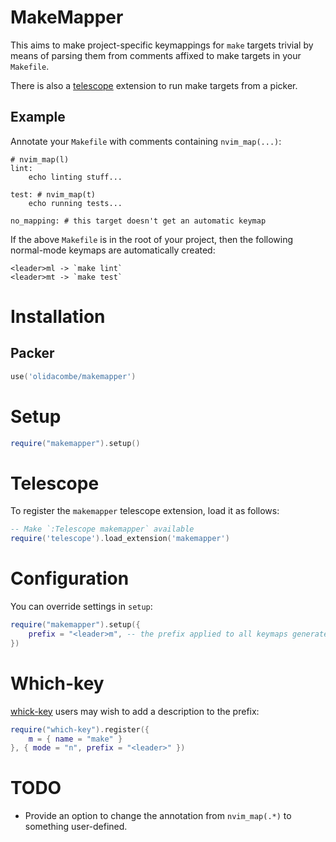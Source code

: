 # MakeMapper

This aims to make project-specific keymappings for `make` targets trivial
by means of parsing them from comments affixed to make targets in your
`Makefile`.

There is also a [telescope](https://github.com/nvim-telescope/telescope.nvim)
extension to run make targets from a picker.


## Example

Annotate your `Makefile` with comments containing `nvim_map(...)`:

```make
# nvim_map(l)
lint:
	echo linting stuff...

test: # nvim_map(t)
    echo running tests...

no_mapping: # this target doesn't get an automatic keymap
```

If the above `Makefile` is in the root of your project, then the following
normal-mode keymaps are automatically created:

```
<leader>ml -> `make lint`
<leader>mt -> `make test`
```

# Installation

## Packer

```lua
use('olidacombe/makemapper')
```

# Setup

```lua
require("makemapper").setup()
```

# Telescope

To register the `makemapper` telescope extension, load it as follows:

```lua
-- Make `:Telescope makemapper` available
require('telescope').load_extension('makemapper')
```

# Configuration

You can override settings in `setup`:

```lua
require("makemapper").setup({
    prefix = "<leader>m", -- the prefix applied to all keymaps generated from annotations
})
```

# Which-key

[whick-key](https://github.com/folke/which-key.nvim) users may wish to add a description to the
prefix:

```lua
require("which-key").register({
    m = { name = "make" }
}, { mode = "n", prefix = "<leader>" })
```

# TODO

+ Provide an option to change the annotation from `nvim_map(.*)` to something user-defined.
